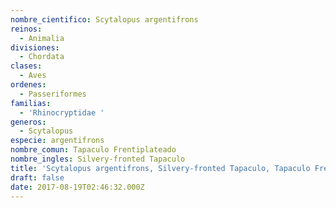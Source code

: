 ```yaml
---
nombre_cientifico: Scytalopus argentifrons
reinos:
  - Animalia
divisiones:
  - Chordata
clases:
  - Aves
ordenes:
  - Passeriformes
familias:
  - 'Rhinocryptidae '
generos:
  - Scytalopus
especie: argentifrons
nombre_comun: Tapaculo Frentiplateado
nombre_ingles: Silvery-fronted Tapaculo
title: 'Scytalopus argentifrons, Silvery-fronted Tapaculo, Tapaculo Frentiplateado'
draft: false
date: 2017-08-19T02:46:32.000Z
---
```


